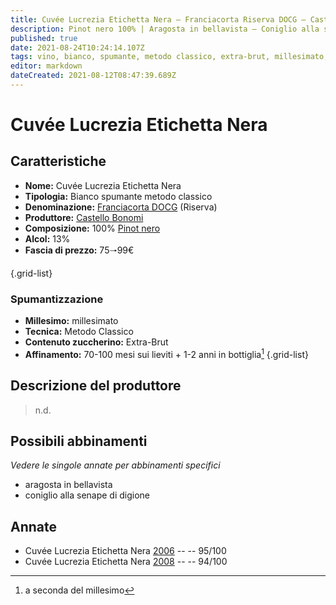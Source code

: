 ```yaml
---
title: Cuvée Lucrezia Etichetta Nera – Franciacorta Riserva DOCG – Castello Bonomi – Lombardia (IT) – 75🠒99€ – 3★
description: Pinot nero 100% | Aragosta in bellavista – Coniglio alla senape di digione
published: true
date: 2021-08-24T10:24:14.107Z
tags: vino, bianco, spumante, metodo classico, extra-brut, millesimato, varietale, pinot nero, italia, lombardia, aragosta in bellavista, coniglio alla senape di digione, 75🠒99€, 5 stelle
editor: markdown
dateCreated: 2021-08-12T08:47:39.689Z
---
```


# Cuvée Lucrezia Etichetta Nera

## Caratteristiche
- **Nome:** Cuvée Lucrezia Etichetta Nera 
- **Tipologia:** Bianco spumante metodo classico
- **Denominazione:** [Franciacorta DOCG](/denominazioni/Italia/Lombardia/DOCG/Franciacorta) (Riserva)
- **Produttore:** [Castello Bonomi](/produttori/Italia/Lombardia/Castello-Bonomi) 
- **Composizione:** 100% [Pinot nero](/vitigni/Italia/bacca-nera/pinot-nero)
- **Alcol:** 13%
- **Fascia di prezzo:** 75🠒99€

{.grid-list}

### Spumantizzazione
- **Millesimo:** millesimato
- **Tecnica:** Metodo Classico
- **Contenuto zuccherino:** Extra-Brut
- **Affinamento:** 70-100 mesi sui lieviti + 1-2 anni in bottiglia[^1]
{.grid-list}

## Descrizione del produttore

> n.d.

## Possibili abbinamenti
*Vedere le singole annate per abbinamenti specifici*

- aragosta in bellavista
- coniglio alla senape di digione

## Annate

- Cuvée Lucrezia Etichetta Nera [2006](/vini/Italia/Lombardia/Castello-Bonomi/Cuvee-Lucrezia-Etichetta-Nera/2006) -- <span class="star-5"></span> -- 95/100
- Cuvée Lucrezia Etichetta Nera [2008](/vini/Italia/Lombardia/Castello-Bonomi/Cuvee-Lucrezia-Etichetta-Nera/2008) -- <span class="star-5"></span> -- 94/100


[^1]: a seconda del millesimo